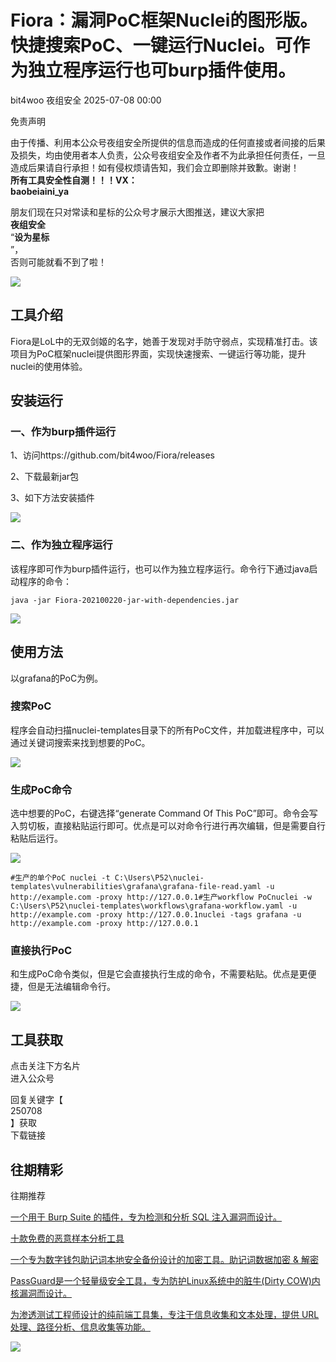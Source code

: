 #  Fiora：漏洞PoC框架Nuclei的图形版。快捷搜索PoC、一键运行Nuclei。可作为独立程序运行也可burp插件使用。  
bit4woo  夜组安全   2025-07-08 00:00  
  
免责声明  
  
由于传播、利用本公众号夜组安全所提供的信息而造成的任何直接或者间接的后果及损失，均由使用者本人负责，公众号夜组安全及作者不为此承担任何责任，一旦造成后果请自行承担！如有侵权烦请告知，我们会立即删除并致歉。谢谢！  
**所有工具安全性自测！！！VX：**  
**baobeiaini_ya**  
  
朋友们现在只对常读和星标的公众号才展示大图推送，建议大家把  
**夜组安全**  
“**设为星标**  
”，  
否则可能就看不到了啦！  
  
  
![](https://mmbiz.qpic.cn/sz_mmbiz_png/icZ1W9s2Jp2WrOMH4AFgkSfEFMOvvFuVKmDYdQjwJ9ekMm4jiasmWhBicHJngFY1USGOZfd3Xg4k3iamUOT5DcodvA/640?wx_fmt=png&from=appmsg "")  
  
## 工具介绍  
  
Fiora是LoL中的无双剑姬的名字，她善于发现对手防守弱点，实现精准打击。该项目为PoC框架nuclei提供图形界面，实现快速搜索、一键运行等功能，提升nuclei的使用体验。  
## 安装运行  
### 一、作为burp插件运行  
  
1、访问https://github.com/bit4woo/Fiora/releases  
  
2、下载最新jar包  
  
3、如下方法安装插件  
  
![](https://mmbiz.qpic.cn/sz_mmbiz_png/icZ1W9s2Jp2UoMfH0BInAJyGYB6oXJvzPTWV1xtRlTF1P6GPuowHvvPEwjKa33eLQwbWGficwq6OlkGlOzichOFYg/640?wx_fmt=png&from=appmsg "")  
### 二、作为独立程序运行  
  
该程序即可作为burp插件运行，也可以作为独立程序运行。命令行下通过java启动程序的命令：  
```
java -jar Fiora-202100220-jar-with-dependencies.jar      
```  
  
![](https://mmbiz.qpic.cn/sz_mmbiz_png/icZ1W9s2Jp2UoMfH0BInAJyGYB6oXJvzPgvk2Dg2C8tNAzcAQZibMbspywE66xUoRSMc5exBGE0cwh6YTYr4fUuA/640?wx_fmt=png&from=appmsg "")  
## 使用方法  
  
以grafana的PoC为例。  
### 搜索PoC  
  
程序会自动扫描nuclei-templates目录下的所有PoC文件，并加载进程序中，可以通过关键词搜索来找到想要的PoC。  
  
![](https://mmbiz.qpic.cn/sz_mmbiz_png/icZ1W9s2Jp2UoMfH0BInAJyGYB6oXJvzPmY1ODUov9QYxeHaO0dIABh1Evz146ZRxpcFqNR6cZvAXBXPasUrlXw/640?wx_fmt=png&from=appmsg "")  
### 生成PoC命令  
  
选中想要的PoC，右键选择“generate Command Of This PoC”即可。命令会写入剪切板，直接粘贴运行即可。优点是可以对命令行进行再次编辑，但是需要自行粘贴后运行。  
  
![](https://mmbiz.qpic.cn/sz_mmbiz_png/icZ1W9s2Jp2UoMfH0BInAJyGYB6oXJvzPEpclWFblxeryv1tRA7FtibC4kKVh8S0UhCib5VUaoboe997bD51yfR3Q/640?wx_fmt=png&from=appmsg "")  
```
#生产的单个PoC nuclei -t C:\Users\P52\nuclei-templates\vulnerabilities\grafana\grafana-file-read.yaml -u http://example.com -proxy http://127.0.0.1#生产workflow PoCnuclei -w C:\Users\P52\nuclei-templates\workflows\grafana-workflow.yaml -u http://example.com -proxy http://127.0.0.1nuclei -tags grafana -u http://example.com -proxy http://127.0.0.1
```  
### 直接执行PoC  
  
和生成PoC命令类似，但是它会直接执行生成的命令，不需要粘贴。优点是更便捷，但是无法编辑命令行。  
  
![](https://mmbiz.qpic.cn/sz_mmbiz_png/icZ1W9s2Jp2UoMfH0BInAJyGYB6oXJvzPEpclWFblxeryv1tRA7FtibC4kKVh8S0UhCib5VUaoboe997bD51yfR3Q/640?wx_fmt=png&from=appmsg "")  
  
  
## 工具获取  
  
  
  
点击关注下方名片  
进入公众号  
  
回复关键字【  
250708  
】获取  
下载链接  
  
  
## 往期精彩  
  
  
往期推荐  
  
[一个用于 Burp Suite 的插件，专为检测和分析 SQL 注入漏洞而设计。](http://mp.weixin.qq.com/s?__biz=Mzk0ODM0NDIxNQ==&mid=2247494698&idx=1&sn=47fe75c62630836696f6a32f42bef890&chksm=c36ba8d2f41c21c4fb95dbebe76e1974b261c8850be5da2969c90a9c0a2d6079c7072fedfe6b&scene=21#wechat_redirect)  
  
  
[十款免费的恶意样本分析工具](http://mp.weixin.qq.com/s?__biz=Mzk0ODM0NDIxNQ==&mid=2247494690&idx=1&sn=32c119203374701411a8d9572174b5dc&chksm=c36ba8daf41c21cc7ec7d636f92bfbaaab079f8a55292cb65b31395bfbe9b79d2ae45613ec0d&scene=21#wechat_redirect)  
  
  
[一个专为数字钱包助记词本地安全备份设计的加密工具。助记词数据加密 & 解密](http://mp.weixin.qq.com/s?__biz=Mzk0ODM0NDIxNQ==&mid=2247494661&idx=1&sn=347e22606381188baf5cf640a969e519&chksm=c36ba8fdf41c21eb792672415d86141a93ad6e8a9abbd9b0b852a7cddd966b2cf40db99d8e4d&scene=21#wechat_redirect)  
  
  
[PassGuard是一个轻量级安全工具，专为防护Linux系统中的脏牛(Dirty COW)内核漏洞而设计。](http://mp.weixin.qq.com/s?__biz=Mzk0ODM0NDIxNQ==&mid=2247494660&idx=1&sn=aa557759e534cc95f47181c56432377b&chksm=c36ba8fcf41c21ea800497d928fd66778c5f035328a0f138321d4624c7ae409129e60997c5bc&scene=21#wechat_redirect)  
  
  
[为渗透测试工程师设计的纯前端工具集，专注于信息收集和文本处理，提供 URL 处理、路径分析、信息收集等功能。](http://mp.weixin.qq.com/s?__biz=Mzk0ODM0NDIxNQ==&mid=2247494659&idx=1&sn=cc30a929b1d60d6cf79279fd545f7e77&chksm=c36ba8fbf41c21edc6aa3c62eaddc47d292c113b1f0c662bbe2b42a71da842914ab6b5e5c529&scene=21#wechat_redirect)  
  
  
![](https://mmbiz.qpic.cn/mmbiz_png/OAmMqjhMehrtxRQaYnbrvafmXHe0AwWLr2mdZxcg9wia7gVTfBbpfT6kR2xkjzsZ6bTTu5YCbytuoshPcddfsNg/640?wx_fmt=other&wxfrom=5&wx_lazy=1&wx_co=1&random=0.8399406679299557&tp=webp "")  
  
